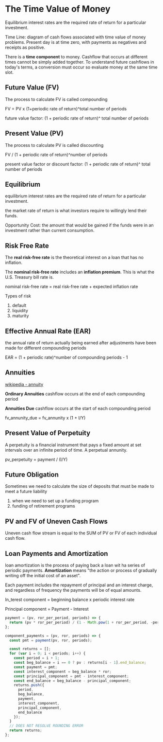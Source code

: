 # The Time Value of Money

Equilibrium interest rates are the required rate of return for a particular investment.

Time Line: diagram of cash flows associated with time value of money problems. Present day is at time zero, with payments as negatives and receipts as positive.

There is a **time component** to money. Cashflow that occurs at different times cannot be simply added together. To understand future cashflows in today's terms, a conversion must occur so evaluate money at the same time slot.

## Future Value (FV)

The process to calculate FV is called compounding

FV = PV x (1+periodic rate of return)^total number of periods

future value factor: (1 + periodic rate of return)^ total number of periods

## Present Value (PV)

The process to calculate PV is called discounting

FV / (1 + periodic rate of return)^number of periods

present value factor or discount factor: (1 + periodic rate of return)^ total number of periods

## Equilibrium

equilibrium interest rates are the required rate of return for a particular investment.

the market rate of return is what investors require to willingly lend their funds.

Opportunity Cost: the amount that would be gained if the funds were in an investment rather than current consumption.

## Risk Free Rate

The **real risk-free rate** is the theoretical interest on a loan that has no inflation.

The **nominal risk-free rate** includes an **inflation premium**. This is what the U.S. Treasury bill rate is.

nominal risk-free rate = real risk-free rate + expected inflation rate

Types of risk

1. default
2. liquidity
3. maturity

## Effective Annual Rate (EAR)

the annual rate of return actually being earned after adjustments have been made for different compounding periods

EAR = (1 + periodic rate)^number of compounding periods - 1

## Annuities

[wikipedia - annuity](https://en.wikipedia.org/wiki/Annuity)

**Ordinary Annuities**
cashflow occurs at the end of each compounding period

**Annuities Due**
cashflow occurs at the start of each compounding period

fv_annunity_due = fv_annunity x (1 + I/Y)

## Present Value of Perpetuity

A perpetuity is a financial instrument that pays a fixed amount at set intervals over an infinite period of time. A perpetual annunity.

pv_perpetuity = payment / (I/Y)

## Future Obligation

Sometimes we need to calculate the size of deposits that must be made to meet a future liability

1. when we need to set up a funding program
2. funding of retirement programs

## PV and FV of Uneven Cash Flows

Uneven cash flow stream is equal to the SUM of PV or FV of each individual cash flow.

## Loan Payments and Amortization

loan amortization is the process of paying back a loan wit ha series of periodic payments. **Amortization** means "the action or process of gradually writing off the initial cost of an asset".

Each payment includes the repayment of principal and an interest charge, and regardless of frequency the payments will be of equal amounts.

In_terest component = beginning balance x periodic interest rate

Principal component = Payment - Interest

```js
payment = (pv, ror_per_period, periods) => {
  return (pv * ror_per_period) / (1 - Math.pow(1 + ror_per_period, -periods));
};

component_payments = (pv, ror, periods) => {
  const pmt = payment(pv, ror, periods);

  const returns = [];
  for (var i = 0; i < periods; i++) {
    const period = i + 1;
    const beg_balance = i == 0 ? pv : returns[i - 1].end_balance;
    const payment = pmt;
    const interest_component = beg_balance * ror;
    const principal_component = pmt - interest_component;
    const end_balance = beg_balance - principal_component;
    returns.push({
      period,
      beg_balance,
      payment,
      interest_component,
      principal_component,
      end_balance
    });
  }
  // DOES NOT RESOLVE ROUNDING ERROR
  return returns;
};
```
